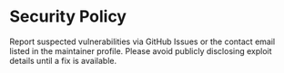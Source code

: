 # Security Policy

Report suspected vulnerabilities via GitHub Issues or the contact email listed in the maintainer profile. Please avoid publicly disclosing exploit details until a fix is available.
